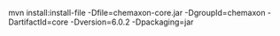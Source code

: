mvn install:install-file -Dfile=chemaxon-core.jar -DgroupId=chemaxon -DartifactId=core -Dversion=6.0.2 -Dpackaging=jar
